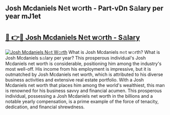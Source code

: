 ## Josh Mcdaniels N𝚎t w𝚘rth - Part-vDn S𝚊lary per year mJ1et

# <h2><a href="http://gc4f84.nevu.top/?p=Josh+Mcdaniels">🔗 👉🔴 Josh Mcdaniels N𝚎t w𝚘rth - S𝚊lary</a></h2>

[![Josh Mcdaniels N𝚎t W𝚘rth](https://i.imgur.com/Oavwk0R.jpeg)](http://gc4f84.nevu.top/?p=Josh+Mcdaniels)
What is Josh Mcdaniels n𝚎t w𝚘rth? What is Josh Mcdaniels s𝚊lary per year?
This prosperous individual's Josh Mcdaniels net worth is considerable, positioning him among the industry's most well-off. His income from his employment is impressive, but it is outmatched by Josh Mcdaniels net worth, which is attributed to his diverse business activities and extensive real estate portfolio. With a Josh Mcdaniels net worth that places him among the world's wealthiest, this man is renowned for his business savvy and financial acumen. This prosperous individual, possessing a Josh Mcdaniels net worth in the billions and a notable yearly compensation, is a prime example of the force of tenacity, dedication, and financial shrewdness.
